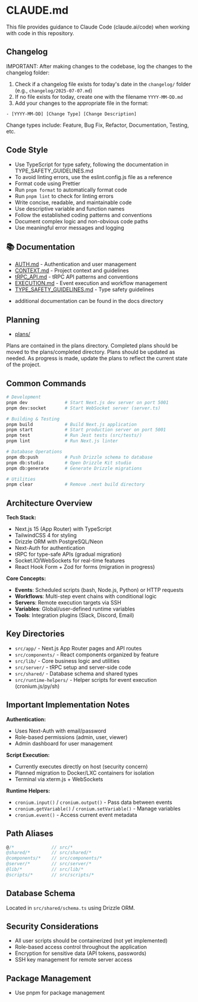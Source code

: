 # CLAUDE.md

This file provides guidance to Claude Code (claude.ai/code) when working with code in this repository.

## Changelog

IMPORTANT: After making changes to the codebase, log the changes to the changelog folder:

1. Check if a changelog file exists for today's date in the `changelog/` folder (e.g., `changelog/2025-07-07.md`)
2. If no file exists for today, create one with the filename `YYYY-MM-DD.md`
3. Add your changes to the appropriate file in the format:

```
- [YYYY-MM-DD] [Change Type] [Change Description]
```

Change types include: Feature, Bug Fix, Refactor, Documentation, Testing, etc.

## Code Style

- Use TypeScript for type safety, following the documentation in TYPE_SAFETY_GUIDELINES.md
- To avoid linting errors, use the eslint.config.js file as a reference
- Format code using Prettier
- Run `pnpm format` to automatically format code
- Run `pnpm lint` to check for linting errors
- Write concise, readable, and maintainable code
- Use descriptive variable and function names
- Follow the established coding patterns and conventions
- Document complex logic and non-obvious code paths
- Use meaningful error messages and logging

## 📚 Documentation

- [AUTH.md](AUTH.md) - Authentication and user management
- [CONTEXT.md](CONTEXT.md) - Project context and guidelines
- [tRPC_API.md](tRPC_API.md) - tRPC API patterns and conventions
- [EXECUTION.md](EXECUTION.md) - Event execution and workflow management
- [TYPE_SAFETY_GUIDELINES.md](TYPE_SAFETY_GUIDELINES.md) - Type safety guidelines

* additional documentation can be found in the docs directory

## Planning

- [plans/](plans/)

Plans are contained in the plans directory. Completed plans should be moved to the plans/completed directory.
Plans should be updated as needed. As progress is made, update the plans to reflect the current state of the project.

## Common Commands

```bash
# Development
pnpm dev              # Start Next.js dev server on port 5001
pnpm dev:socket       # Start WebSocket server (server.ts)

# Building & Testing
pnpm build            # Build Next.js application
pnpm start            # Start production server on port 5001
pnpm test             # Run Jest tests (src/tests/)
pnpm lint             # Run Next.js linter

# Database Operations
pnpm db:push          # Push Drizzle schema to database
pnpm db:studio        # Open Drizzle Kit studio
pnpm db:generate      # Generate Drizzle migrations

# Utilities
pnpm clear            # Remove .next build directory
```

## Architecture Overview

**Tech Stack:**

- Next.js 15 (App Router) with TypeScript
- TailwindCSS 4 for styling
- Drizzle ORM with PostgreSQL/Neon
- Next-Auth for authentication
- tRPC for type-safe APIs (gradual migration)
- Socket.IO/WebSockets for real-time features
- React Hook Form + Zod for forms (migration in progress)

**Core Concepts:**

- **Events**: Scheduled scripts (bash, Node.js, Python) or HTTP requests
- **Workflows**: Multi-step event chains with conditional logic
- **Servers**: Remote execution targets via SSH
- **Variables**: Global/user-defined runtime variables
- **Tools**: Integration plugins (Slack, Discord, Email)

## Key Directories

- `src/app/` - Next.js App Router pages and API routes
- `src/components/` - React components organized by feature
- `src/lib/` - Core business logic and utilities
- `src/server/` - tRPC setup and server-side code
- `src/shared/` - Database schema and shared types
- `src/runtime-helpers/` - Helper scripts for event execution (cronium.js/py/sh)

## Important Implementation Notes

**Authentication:**

- Uses Next-Auth with email/password
- Role-based permissions (admin, user, viewer)
- Admin dashboard for user management

**Script Execution:**

- Currently executes directly on host (security concern)
- Planned migration to Docker/LXC containers for isolation
- Terminal via xterm.js + WebSockets

**Runtime Helpers:**

- `cronium.input()` / `cronium.output()` - Pass data between events
- `cronium.getVariable()` / `cronium.setVariable()` - Manage variables
- `cronium.event()` - Access current event metadata

## Path Aliases

```typescript
@/*              // src/*
@shared/*        // src/shared/*
@components/*    // src/components/*
@server/*        // src/server/*
@lib/*           // src/lib/*
@scripts/*       // src/scripts/*
```

## Database Schema

Located in `src/shared/schema.ts` using Drizzle ORM.

## Security Considerations

- All user scripts should be containerized (not yet implemented)
- Role-based access control throughout the application
- Encryption for sensitive data (API tokens, passwords)
- SSH key management for remote server access

## Package Management

- Use pnpm for package management
